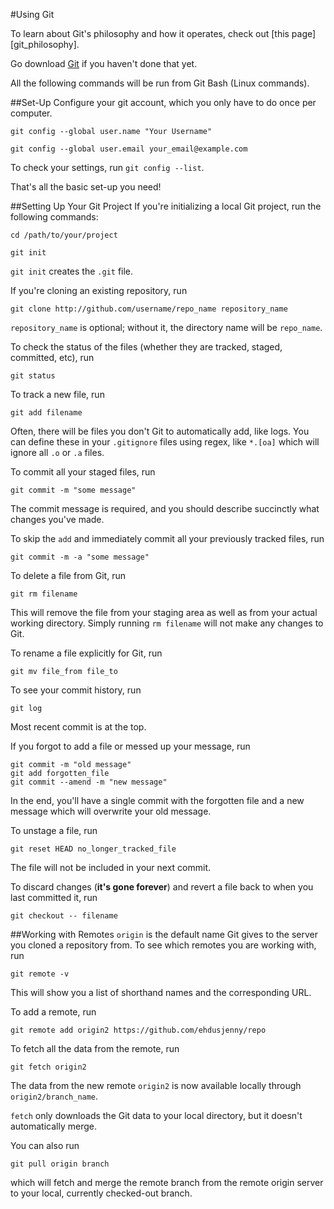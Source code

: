 #Using Git

To learn about Git's philosophy and how it operates, check out [this page][git_philosophy].

Go download [Git][git] if you haven't done that yet.

All the following commands will be run from Git Bash (Linux commands).

##Set-Up
Configure your git account, which you only have to do once per computer.

```
git config --global user.name "Your Username"

git config --global user.email your_email@example.com
```
To check your settings, run `git config --list`.

That's all the basic set-up you need!

##Setting Up Your Git Project
If you're initializing a local Git project, run the following commands:
```
cd /path/to/your/project

git init
```

`git init` creates the `.git` file.

If you're cloning an existing repository, run
```
git clone http://github.com/username/repo_name repository_name
```
`repository_name` is optional; without it, the directory name will be `repo_name`.

To check the status of the files (whether they are tracked, staged, committed, etc), run
```
git status
```

To track a new file, run
```
git add filename
```
Often, there will be files you don't Git to automatically add, like logs. You can define these in your `.gitignore` files using regex, like `*.[oa]` which will ignore all `.o` or `.a` files.

To commit all your staged files, run
```
git commit -m "some message"
```
The commit message is required, and you should describe succinctly what changes you've made.

To skip the `add` and immediately commit all your previously tracked files, run
```
git commit -m -a "some message"
```

To delete a file from Git, run 
```
git rm filename
```
This will remove the file from your staging area as well as from your actual working directory. Simply running `rm filename` will not make any changes to Git.

To rename a file explicitly for Git, run
```
git mv file_from file_to
```

To see your commit history, run
```
git log
```
Most recent commit is at the top.

If you forgot to add a file or messed up your message, run
```
git commit -m "old message"
git add forgotten_file
git commit --amend -m "new message"
```
In the end, you'll have a single commit with the forgotten file and a new message which will overwrite your old message.

To unstage a file, run
```
git reset HEAD no_longer_tracked_file
```
The file will not be included in your next commit.

To discard changes (**it's gone forever**) and revert a file back to when you last committed it, run
```
git checkout -- filename
```

##Working with Remotes
`origin` is the default name Git gives to the server you cloned a repository from.
To see which remotes you are working with, run
```
git remote -v
```
This will show you a list of shorthand names and the corresponding URL.

To add a remote, run
```
git remote add origin2 https://github.com/ehdusjenny/repo
```

To fetch all the data from the remote, run
```
git fetch origin2
```

The data from the new remote `origin2` is now available locally through `origin2/branch_name`.

`fetch` only downloads the Git data to your local directory, but it doesn't automatically merge.

You can also run
```
git pull origin branch
```
which will fetch and merge the remote branch from the remote origin server to your local, currently checked-out branch.



[git]: https://git-scm.com/downloads "Git Download"